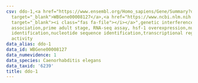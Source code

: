 ```yaml
---
csv: ddo-1,<a href="https://www.ensembl.org/Homo_sapiens/Gene/Summary?db=core;g=WBGene00008127"
  target="_blank">WBGene00008127</a>,<a href="https://www.ncbi.nlm.nih.gov/pubmed/30894454"
  target="_blank"><i class="fas fa-file"></i></a>",genetic interference,functional
  association,prime adult stage, RNA-seq assay, hsf-1 overexpression,nucleotide sequence
  identification,nucleotide sequence identification,transcriptional regulation,up-regulates
  activity
data_alias: ddo-1
data_id: WBGene00008127
data_numevidence: 1
data_species: Caenorhabditis elegans
data_taxid: '6239'
title: ddo-1
---
```


